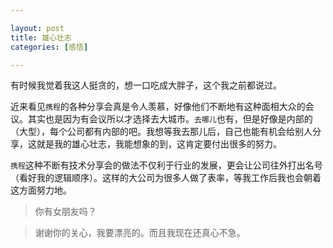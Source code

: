 ```yaml
---

layout: post
title: 雄心壮志
categories: [感悟]

---
```


有时候我觉着我这人挺贪的，想一口吃成大胖子，这个我之前都说过。

近来看见`携程`的各种分享会真是令人羡慕，好像他们不断地有这种面相大众的会议。其实也是因为有会议所以才选择去大城市。`去哪儿`也有，但是好像是内部的（大型），每个公司都有内部的吧。我想等我去那儿后，自己也能有机会给别人分享，这就是我的雄心壮志，我能想象的到，这肯定要付出很多的努力。

`携程`这种不断有技术分享会的做法不仅利于行业的发展，更会让公司往外打出名号（看好我的逻辑顺序）。这样的大公司为很多人做了表率，等我工作后我也会朝着这方面努力地。

> 你有女朋友吗？

> 谢谢你的关心，我要漂亮的。而且我现在还真心不急。

